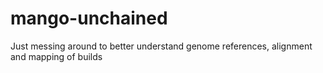 # mango-unchained

Just messing around to better understand genome references, alignment and mapping of builds
